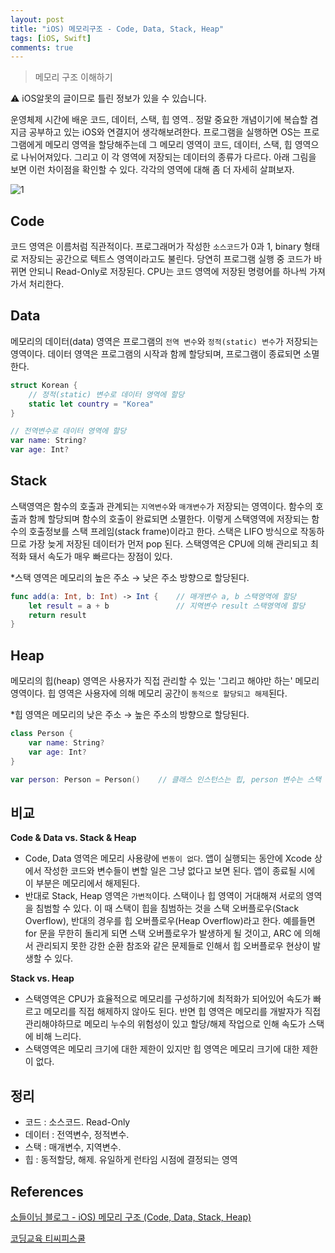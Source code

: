 ```yaml
---
layout: post
title: "iOS) 메모리구조 - Code, Data, Stack, Heap"
tags: [iOS, Swift]
comments: true
---
```


> 메모리 구조 이해하기  

⚠ iOS알못의 글이므로 틀린 정보가 있을 수 있습니다.  

운영체제 시간에 배운 코드, 데이터, 스택, 힙 영역.. 정말 중요한 개념이기에 복습할 겸 지금 공부하고 있는 iOS와 연결지어 생각해보려한다. 프로그램을 실행하면 OS는 프로그램에게 메모리 영역을 할당해주는데 그 메모리 영역이 코드, 데이터, 스택, 힙 영역으로 나뉘어져있다. 그리고 이 각 영역에 저장되는 데이터의 종류가 다르다. 아래 그림을 보면 이런 차이점을 확인할 수 있다. 각각의 영역에 대해 좀 더 자세히 살펴보자.

![1](https://user-images.githubusercontent.com/35067611/105793085-d9ae2300-5fcb-11eb-824d-7d389fc2db29.png)

## Code

코드 영역은 이름처럼 직관적이다. 프로그래머가 작성한 `소스코드`가 0과 1, binary 형태로 저장되는 공간으로 텍트스 영역이라고도 불린다. 당연히 프로그램 실행 중 코드가 바뀌면 안되니 Read-Only로 저장된다. CPU는 코드 영역에 저장된 명령어를 하나씩 가져가서 처리한다.

## Data

메모리의 데이터(data) 영역은 프로그램의 `전역 변수`와 `정적(static) 변수`가 저장되는 영역이다. 데이터 영역은 프로그램의 시작과 함께 할당되며, 프로그램이 종료되면 소멸한다.

```swift
struct Korean {
	// 정적(static) 변수로 데이터 영역에 할당
    static let country = "Korea"
}

// 전역변수로 데이터 영역에 할당
var name: String?
var age: Int?
```

## Stack

스택영역은 함수의 호출과 관계되는 `지역변수`와 `매개변수`가 저장되는 영역이다. 함수의 호출과 함께 할당되며 함수의 호출이 완료되면 소멸한다. 이렇게 스택영역에 저장되는 함수의 호출정보를 스택 프레임(stack frame)이라고 한다. 스택은 LIFO 방식으로 작동하므로 가장 늦게 저장된 데이터가 먼저 pop 된다. 스택영역은 CPU에 의해 관리되고 최적화 돼서 속도가 매우 빠르다는 장점이 있다.

*스택 영역은 메모리의 높은 주소 → 낮은 주소 방향으로 할당된다.

```swift
func add(a: Int, b: Int) -> Int {    // 매개변수 a, b 스택영역에 할당
    let result = a + b               // 지역변수 result 스택영역에 할당
    return result
}
```

## Heap

메모리의 힙(heap) 영역은 사용자가 직접 관리할 수 있는 '그리고 해야만 하는' 메모리 영역이다. 힙 영역은 사용자에 의해 메모리 공간이 `동적으로 할당되고 해제`된다.

*힙 영역은 메모리의 낮은 주소 → 높은 주소의 방향으로 할당된다.

```swift
class Person {
    var name: String?
    var age: Int?
}

var person: Person = Person()    // 클래스 인스턴스는 힙, person 변수는 스택 영역에 할당
```

## 비교

**Code & Data vs. Stack & Heap**

- Code, Data 영역은 메모리 사용량에 `변동이 없다`. 앱이 실행되는 동안에 Xcode 상에서 작성한 코드와 변수들이 변할 일은 그냥 없다고 보면 된다. 앱이 종료될 시에 이 부분은 메모리에서 해제된다.
- 반대로 Stack, Heap 영역은 `가변적`이다. 스택이나 힙 영역이 거대해져 서로의 영역을 침범할 수 있다. 이 때 스택이 힙을 침범하는 것을 스택 오버플로우(Stack Overflow), 반대의 경우를 힙 오버플로우(Heap Overflow)라고 한다.  예를들면 for 문을 무한히 돌리게 되면 스택 오버플로우가 발생하게 될 것이고, ARC 에 의해서 관리되지 못한 강한 순환 참조와 같은 문제들로 인해서 힙 오버플로우 현상이 발생할 수 있다.

**Stack vs. Heap**

- 스택영역은 CPU가 효율적으로 메모리를 구성하기에 최적화가 되어있어 속도가 빠르고 메모리를 직접 해제하지 않아도 된다. 반면 힙 영역은 메모리를 개발자가 직접 관리해야하므로 메모리 누수의 위험성이 있고 할당/해제 작업으로 인해 속도가 스택에 비해 느리다.
- 스택영역은 메모리 크기에 대한 제한이 있지만 힙 영역은 메모리 크기에 대한 제한이 없다.

## 정리

- 코드 : 소스코드. Read-Only
- 데이터 : 전역변수, 정적변수.
- 스택 : 매개변수, 지역변수.
- 힙 : 동적할당, 해제. 유일하게 런타임 시점에 결정되는 영역

## References

[소들이님 블로그 - iOS) 메모리 구조 (Code, Data, Stack, Heap)](https://babbab2.tistory.com/25)

[코딩교육 티씨피스쿨](http://tcpschool.com/c/c_memory_structure)
